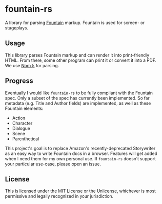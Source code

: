 # fountain-rs
A library for parsing [Fountain](http://fountain.io) markup. Fountain is used for screen- or stageplays.

## Usage
This library parses Fountain markup and can render it into print-friendly HTML. From there, some other program can print it or convert it into a PDF. We use [Nom 5](https://crates.io/crates/nom) for parsing.

## Progress
Eventually I would like `fountain-rs` to be fully compliant with the Fountain spec. Only a subset of the spec has currently been implemented. So far metadata (e.g. Title and Author fields) are implemented, as well as these Fountain elements:
 - Action
 - Character
 - Dialogue
 - Scene
 - Parenthetical

This project's goal is to replace Amazon's recently-deprecated Storywriter as an easy way to write Fountain docs in a browser. Features will get added when I need them for my own personal use. If `fountain-rs` doesn't support your particular use-case, please open an issue.

## License
This is licensed under the MIT License or the Unlicense, whichever is most permissive and legally recognized in your jurisdiction. 

